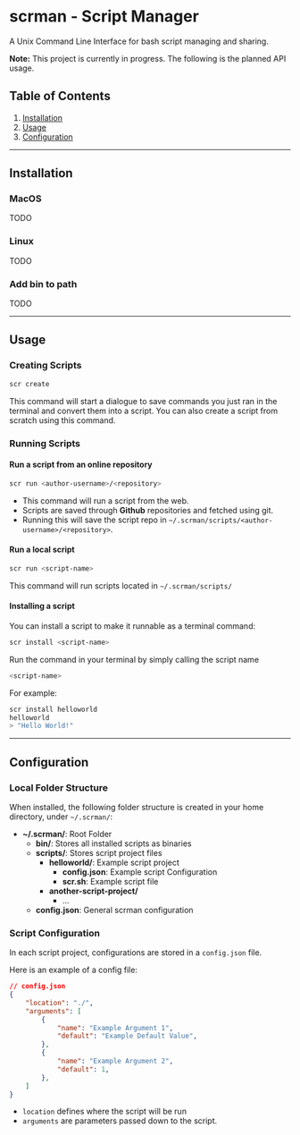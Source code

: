 # scrman - Script Manager

A Unix Command Line Interface for bash script managing and sharing.

**Note:** This project is currently in progress. The following is the planned API usage.

## Table of Contents

1. [Installation](#installation)
2. [Usage](#usage)
3. [Configuration](#configuration)

--------------------------------------------------------------------------------------

## Installation

### MacOS

TODO

### Linux

TODO

### Add bin to path

TODO

--------------------------------------------------------------------------------------

## Usage

### Creating Scripts

```sh
scr create
```

This command will start a dialogue to save commands you just ran in the terminal and
convert them into a script. You can also create a script from scratch using this command.

### Running Scripts

#### Run a script from an online repository

```sh
scr run <author-username>/<repository>
```

- This command will run a script from the web.
- Scripts are saved through **Github** repositories and fetched using git.
- Running this will save the script repo in `~/.scrman/scripts/<author-username>/<repository>`.

#### Run a local script

```sh
scr run <script-name>
```

This command will run scripts located in `~/.scrman/scripts/`

#### Installing a script

You can install a script to make it runnable as a terminal command:

```sh
scr install <script-name>
```

Run the command in your terminal by simply calling the script name

```sh
<script-name>
```

For example:

```sh
scr install helloworld
helloworld
> "Hello World!"
```

--------------------------------------------------------------------------------------

## Configuration

### Local Folder Structure

When installed, the following folder structure is created in your home directory, under `~/.scrman/`:

- **~/.scrman/**: Root Folder
  - **bin/**: Stores all installed scripts as binaries
  - **scripts/**: Stores script project files
    - **helloworld/**: Example script project
      - **config.json**: Example script Configuration
      - **scr.sh**: Example script file
    - **another-script-project/**
      - ...
  - **config.json**: General scrman configuration

### Script Configuration

In each script project, configurations are stored in a `config.json` file.

Here is an example of a config file:

```json
// config.json
{
    "location": "./",
    "arguments": [
        {
            "name": "Example Argument 1",
            "default": "Example Default Value",
        },
        {
            "name": "Example Argument 2",
            "default": 1,
        },
    ]
}
```

- `location` defines where the script will be run
- `arguments` are parameters passed down to the script.
